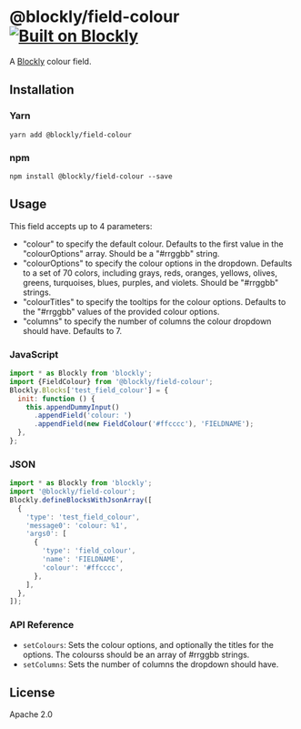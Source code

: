 # @blockly/field-colour [![Built on Blockly](https://tinyurl.com/built-on-blockly)](https://github.com/google/blockly)

A [Blockly](https://www.npmjs.com/package/blockly) colour field.

## Installation

### Yarn

```
yarn add @blockly/field-colour
```

### npm

```
npm install @blockly/field-colour --save
```

## Usage

This field accepts up to 4 parameters:

- "colour" to specify the default colour. Defaults to the first value in the
  "colourOptions" array. Should be a "#rrggbb" string.
- "colourOptions" to specify the colour options in the dropdown. Defaults to
  a set of 70 colors, including grays, reds, oranges, yellows, olives, greens,
  turquoises, blues, purples, and violets. Should be "#rrggbb" strings.
- "colourTitles" to specify the tooltips for the colour options. Defaults to
  the "#rrggbb" values of the provided colour options.
- "columns" to specify the number of columns the colour dropdown should have.
  Defaults to 7.

### JavaScript

```js
import * as Blockly from 'blockly';
import {FieldColour} from '@blockly/field-colour';
Blockly.Blocks['test_field_colour'] = {
  init: function () {
    this.appendDummyInput()
      .appendField('colour: ')
      .appendField(new FieldColour('#ffcccc'), 'FIELDNAME');
  },
};
```

### JSON

```js
import * as Blockly from 'blockly';
import '@blockly/field-colour';
Blockly.defineBlocksWithJsonArray([
  {
    'type': 'test_field_colour',
    'message0': 'colour: %1',
    'args0': [
      {
        'type': 'field_colour',
        'name': 'FIELDNAME',
        'colour': '#ffcccc',
      },
    ],
  },
]);
```

### API Reference

- `setColours`: Sets the colour options, and optionally the titles for the
  options. The colourss should be an array of #rrggbb strings.
- `setColumns`: Sets the number of columns the dropdown should have.

## License

Apache 2.0
